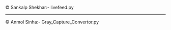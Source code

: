  © Sankalp Shekhar:-
 livefeed.py
 
 ________________________________________________________________________________________________
  © Anmol Sinha:-
  Gray_Capture_Convertor.py
